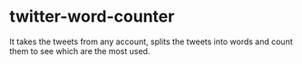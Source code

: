 # twitter-word-counter
It takes the tweets from any account, splits the tweets into words and count them to see which are the most used.
